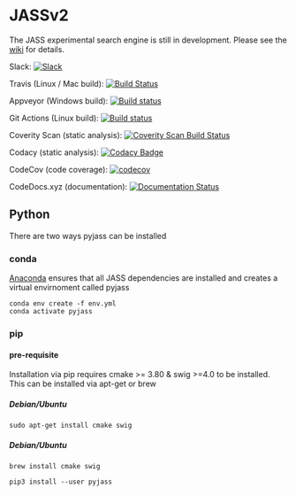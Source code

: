 # JASSv2
The JASS experimental search engine is still in development.  Please see the [wiki](../../wiki) for details.

Slack: <a href=https://join.slack.com/t/jassv2/shared_invite/MjE3NzUwNjA2ODM2LTE1MDEwMzQ0NjItMTdiMWFjMjYyNg><img src="https://img.shields.io/badge/slack-talk-brightgreen.svg?style=flatulance" alt="Slack"></a>

Travis (Linux / Mac build): [![Build Status](https://travis-ci.org/andrewtrotman/JASSv2.svg?branch=master)](https://travis-ci.org/andrewtrotman/JASSv2)

Appveyor (Windows build): [![Build status](https://ci.appveyor.com/api/projects/status/sbrjp3l39qf16h2x?svg=true)](https://ci.appveyor.com/project/andrewtrotman/jassv2-rjk8n)

Git Actions (Linux build): [![Build status](https://github.com/andrewtrotman/JASSv2/workflows/Build/badge.svg)](https://github.com/andrewtrotman/JASSv2/actions)

Coverity Scan (static analysis): [![Coverity Scan Build Status](https://scan.coverity.com/projects/11022/badge.svg)](https://scan.coverity.com/projects/jassv2)

Codacy (static analysis): [![Codacy Badge](https://api.codacy.com/project/badge/Grade/01c46a3d10e440f9b54a237889f8326b)](https://www.codacy.com/app/andrewtrotman/JASSv2?utm_source=github.com&amp;utm_medium=referral&amp;utm_content=andrewtrotman/JASSv2&amp;utm_campaign=Badge_Grade)

CodeCov (code coverage): [![codecov](https://codecov.io/gh/andrewtrotman/JASSv2/branch/master/graph/badge.svg)](https://codecov.io/gh/andrewtrotman/JASSv2)

CodeDocs.xyz (documentation): [![Documentation Status](https://codedocs.xyz/andrewtrotman/JASSv2.svg)](https://codedocs.xyz/andrewtrotman/JASSv2/)

## Python ##

There are two ways pyjass can be installed

### conda ####

[Anaconda](https://docs.anaconda.com/anaconda/install/index.html) ensures that all JASS dependencies are installed and creates a virtual envirnoment called pyjass

```
conda env create -f env.yml
conda activate pyjass
```

### pip ####

#### pre-requisite ####

Installation via pip requires cmake >= 3.80 & swig >=4.0 to be installed. This can be installed via apt-get or brew


##### Debian/Ubuntu #####
```
sudo apt-get install cmake swig
```

##### Debian/Ubuntu #####
```
brew install cmake swig
```

```
pip3 install --user pyjass
```

